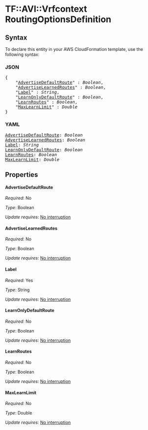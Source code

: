 # TF::AVI::Vrfcontext RoutingOptionsDefinition

## Syntax

To declare this entity in your AWS CloudFormation template, use the following syntax:

### JSON

<pre>
{
    "<a href="#advertisedefaultroute" title="AdvertiseDefaultRoute">AdvertiseDefaultRoute</a>" : <i>Boolean</i>,
    "<a href="#advertiselearnedroutes" title="AdvertiseLearnedRoutes">AdvertiseLearnedRoutes</a>" : <i>Boolean</i>,
    "<a href="#label" title="Label">Label</a>" : <i>String</i>,
    "<a href="#learnonlydefaultroute" title="LearnOnlyDefaultRoute">LearnOnlyDefaultRoute</a>" : <i>Boolean</i>,
    "<a href="#learnroutes" title="LearnRoutes">LearnRoutes</a>" : <i>Boolean</i>,
    "<a href="#maxlearnlimit" title="MaxLearnLimit">MaxLearnLimit</a>" : <i>Double</i>
}
</pre>

### YAML

<pre>
<a href="#advertisedefaultroute" title="AdvertiseDefaultRoute">AdvertiseDefaultRoute</a>: <i>Boolean</i>
<a href="#advertiselearnedroutes" title="AdvertiseLearnedRoutes">AdvertiseLearnedRoutes</a>: <i>Boolean</i>
<a href="#label" title="Label">Label</a>: <i>String</i>
<a href="#learnonlydefaultroute" title="LearnOnlyDefaultRoute">LearnOnlyDefaultRoute</a>: <i>Boolean</i>
<a href="#learnroutes" title="LearnRoutes">LearnRoutes</a>: <i>Boolean</i>
<a href="#maxlearnlimit" title="MaxLearnLimit">MaxLearnLimit</a>: <i>Double</i>
</pre>

## Properties

#### AdvertiseDefaultRoute

_Required_: No

_Type_: Boolean

_Update requires_: [No interruption](https://docs.aws.amazon.com/AWSCloudFormation/latest/UserGuide/using-cfn-updating-stacks-update-behaviors.html#update-no-interrupt)

#### AdvertiseLearnedRoutes

_Required_: No

_Type_: Boolean

_Update requires_: [No interruption](https://docs.aws.amazon.com/AWSCloudFormation/latest/UserGuide/using-cfn-updating-stacks-update-behaviors.html#update-no-interrupt)

#### Label

_Required_: Yes

_Type_: String

_Update requires_: [No interruption](https://docs.aws.amazon.com/AWSCloudFormation/latest/UserGuide/using-cfn-updating-stacks-update-behaviors.html#update-no-interrupt)

#### LearnOnlyDefaultRoute

_Required_: No

_Type_: Boolean

_Update requires_: [No interruption](https://docs.aws.amazon.com/AWSCloudFormation/latest/UserGuide/using-cfn-updating-stacks-update-behaviors.html#update-no-interrupt)

#### LearnRoutes

_Required_: No

_Type_: Boolean

_Update requires_: [No interruption](https://docs.aws.amazon.com/AWSCloudFormation/latest/UserGuide/using-cfn-updating-stacks-update-behaviors.html#update-no-interrupt)

#### MaxLearnLimit

_Required_: No

_Type_: Double

_Update requires_: [No interruption](https://docs.aws.amazon.com/AWSCloudFormation/latest/UserGuide/using-cfn-updating-stacks-update-behaviors.html#update-no-interrupt)

